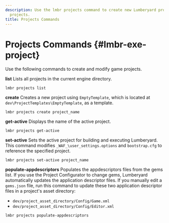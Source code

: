```yaml
---
description: Use the lmbr projects command to create new Lumberyard projects and list existing
  projects.
title: Projects Commands
---
```

# Projects Commands {#lmbr-exe-project}

Use the following commands to create and modify game projects\.

**list**
Lists all projects in the current engine directory\.

```
lmbr projects list
```

**create**
Creates a new project using `EmptyTemplate`, which is located at `dev\ProjectTemplates\EmptyTemplate`, as a template\.

```
lmbr projects create project_name
```

**get\-active**
Displays the name of the active project\.

```
lmbr projects get-active
```

**set\-active**
Sets the active project for building and executing Lumberyard\. This command modifies `_WAF_\user_settings.options` and `bootstrap.cfg` to reference the specified project\.

```
lmbr projects set-active project_name
```

**populate\-appdescriptors**
Populates the appdescriptors files from the gems list\. If you use the Project Configurator to change gems, Lumberyard automatically updates the application descriptor files\. If you manually edit a `gems.json` file, run this command to update these two application descriptor files in a project's asset directory:
+ `dev/project_asset_directory/Config/Game.xml`
+ `dev/project_asset_directory/Config/Editor.xml`

```
lmbr projects populate-appdescriptors
```